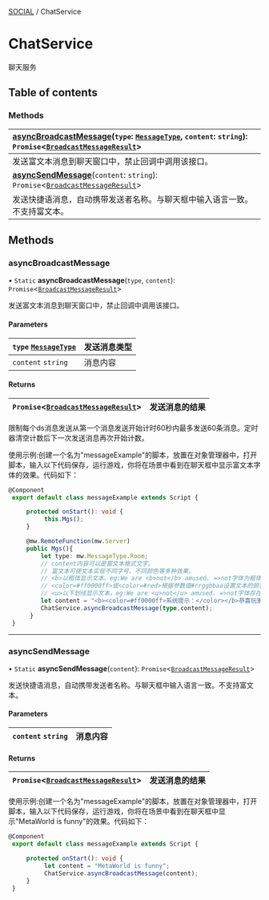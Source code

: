[SOCIAL](../groups/Core.SOCIAL.md) / ChatService

# ChatService <Badge type="tip" text="Class" /> <Score text="ChatService" />

<span class="content-big">

聊天服务

</span>

## Table of contents

### Methods <Score text="Methods" /> 
| **[asyncBroadcastMessage](mw.ChatService.md#asyncbroadcastmessage)**(`type`: [`MessageType`](../enums/mw.MessageType.md), `content`: `string`): `Promise`<[`BroadcastMessageResult`](../modules/Core.mw.md#broadcastmessageresult)\>  |
| :-----|
| 发送富文本消息到聊天窗口中，禁止回调中调用该接口。|
| **[asyncSendMessage](mw.ChatService.md#asyncsendmessage)**(`content`: `string`): `Promise`<[`BroadcastMessageResult`](../modules/Core.mw.md#broadcastmessageresult)\>  |
| 发送快捷语消息，自动携带发送者名称。与聊天框中输入语言一致。不支持富文本。|

## Methods

### asyncBroadcastMessage <Score text="asyncBroadcastMessage" /> 

• `Static` **asyncBroadcastMessage**(`type`, `content`): `Promise`<[`BroadcastMessageResult`](../modules/Core.mw.md#broadcastmessageresult)\> <Badge type="tip" text="server" />

发送富文本消息到聊天窗口中，禁止回调中调用该接口。

#### Parameters

| `type` [`MessageType`](../enums/mw.MessageType.md) | 发送消息类型 |
| :------ | :------ |
| `content` `string` | 消息内容 |

#### Returns

| `Promise`<[`BroadcastMessageResult`](../modules/Core.mw.md#broadcastmessageresult)\> | 发送消息的结果 |
| :------ | :------ |
限制每个ds消息发送从第一个消息发送开始计时60秒内最多发送60条消息。定时器清空计数后下一次发送消息再次开始计数。


<span style="font-size: 14px;">

使用示例:创建一个名为"messageExample"的脚本，放置在对象管理器中，打开脚本，输入以下代码保存，运行游戏，你将在场景中看到在聊天框中显示富文本字体的效果。代码如下：

</span>

```ts
@Component
 export default class messageExample extends Script {

     protected onStart(): void {
          this.Mgs();
     }

     @mw.RemoteFunction(mw.Server)
     public Mgs(){
         let type: mw.MessageType.Room;
         // content内容可以是富文本格式文字。
         // 富文本可使文本实现不同字号、不同颜色等多种效果。
         // <b>以粗体显示文本。eg:We are <b>not</b> amused. =>not字体为粗体
         // <color=#ff0000ff>或<color=#red>根据参数值#rrggbbaa设置文本的颜色，分别表示颜色的红、绿、蓝和 Alpha（透明度）值，大小写都能识别.eg:We are <color=#red>colorfully</color> amused. =>colorfully字体为红色。
         // <u>以下划线显示文本。eg:We are <u>not</u> amused. =>not字体存在下划线。
         let content = "<b><color=#ff0000ff>系统提示：</color></b>恭喜玩家<b><u><color=#yellow>起个名字好难</color> </u></b>！在<u><color=#red>萌宠转转转</color></u>活动中获得活泼可爱的<u><color=#black>萌兔宝宝</color> </u> ！";
         ChatService.asyncBroadcastMessage(type,content);
      }
 }
```

___

### asyncSendMessage <Score text="asyncSendMessage" /> 

• `Static` **asyncSendMessage**(`content`): `Promise`<[`BroadcastMessageResult`](../modules/Core.mw.md#broadcastmessageresult)\> <Badge type="tip" text="client" />

发送快捷语消息，自动携带发送者名称。与聊天框中输入语言一致。不支持富文本。

#### Parameters

| `content` `string` | 消息内容 |
| :------ | :------ |

#### Returns

| `Promise`<[`BroadcastMessageResult`](../modules/Core.mw.md#broadcastmessageresult)\> | 发送消息的结果 |
| :------ | :------ |


<span style="font-size: 14px;">

使用示例:创建一个名为"messageExample"的脚本，放置在对象管理器中，打开脚本，输入以下代码保存，运行游戏，你将在场景中看到在聊天框中显示"MetaWorld is funny"的效果。代码如下：

</span>

```ts
@Component
 export default class messageExample extends Script {

     protected onStart(): void {
          let content = "MetaWorld is funny";
          ChatService.asyncBroadcastMessage(content);
     }
 }
```
